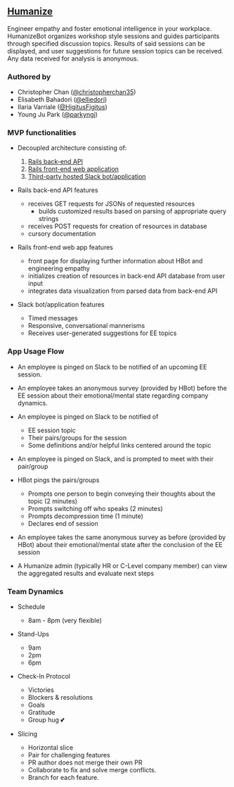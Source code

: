 ## [Humanize](http://humanizebot.herokuapp.com)

Engineer empathy and foster emotional intelligence in your workplace. HumanizeBot organizes workshop style sessions and guides participants through specified discussion topics. Results of said sessions can be displayed, and user suggestions for future session topics can be received. Any data received for analysis is anonymous.

### Authored by

* Christopher Chan ([@christopherchan35](http://github.com/christopherchan35))
* Elisabeth Bahadori ([@elliedori](http://github.com/elliedori))
* Ilaria Varriale ([@HigitusFigitus](http://github.com/HigitusFigitus))
* Young Ju Park ([@parkyngj](http://github.com/parkyngj))

### MVP functionalities

* Decoupled architecture consisting of:
  1. [Rails back-end API](http://github.com/HigitusFigitus/humanize-api)
  2. [Rails front-end web application](http://github.com/parkyngj/humanize-app)
  3. [Third-party hosted Slack bot/application](https://github.com/elliedori/humanize-bot)

* Rails back-end API features
  * receives GET requests for JSONs of requested resources
    * builds customized results based on parsing of appropriate query strings
  * receives POST requests for creation of resources in database
  * cursory documentation

* Rails front-end web app features
  * front page for displaying further information about HBot and engineering empathy
  * initializes creation of resources in back-end API database from user input
  * integrates data visualization from parsed data from back-end API

* Slack bot/application features
  * Timed messages
  * Responsive, conversational mannerisms
  * Receives user-generated suggestions for EE topics

### App Usage Flow

* An employee is pinged on Slack to be notified of an upcoming EE session.

* An employee takes an anonymous survey (provided by HBot) before the EE session about their emotional/mental state regarding company dynamics.

* An employee is pinged on Slack to be notified of
  * EE session topic
  * Their pairs/groups for the session
  * Some definitions and/or helpful links centered around the topic

* An employee is pinged on Slack, and is prompted to meet with their pair/group

* HBot pings the pairs/groups
  * Prompts one person to begin conveying their thoughts about the topic (2 minutes)
  * Prompts switching off who speaks (2 minutes)
  * Prompts decompression time (1 minute)
  * Declares end of session

* An employee takes the same anonymous survey as before (provided by HBot) about their emotional/mental state after the conclusion of the EE session

* A Humanize admin (typically HR or C-Level company member) can view the aggregated results and evaluate next steps

### Team Dynamics

* Schedule
  * 8am - 8pm (very flexible)

* Stand-Ups
  * 9am
  * 2pm
  * 6pm

* Check-In Protocol
  * Victories
  * Blockers & resolutions
  * Goals
  * Gratitude
  * Group hug 💕

* Slicing
  * Horizontal slice
  * Pair for challenging features
  * PR author does not merge their own PR
  * Collaborate to fix and solve merge conflicts.
  * Branch for each feature.

